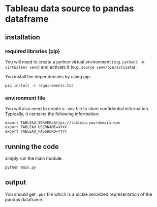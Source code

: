 # Tableau data source to pandas dataframe

## installation

### required libraries (pip)

You will need to create a python virtual environment (e.g. `python3 -m virtualenv venv`) and activate it (e.g. `source venv/bin/activate`).

You install the dependencies by using pip:

```shell
pip install -r requirements.txt
```

### environment file

You will also need to create a `.env` file to store confidential information.
Typically, it contains the following information:

```shell
export TABLEAU_SERVER=https://tableau.yourdomain.com
export TABLEAU_USERNAME=XXXX
export TABLEAU_PASSWORD=YYYY
```

## running the code

simply run the main module:

```shell
python main.py
```

## output

You should get `.pkl` file which is a pickle serialized representation of the pandas dataframe.
